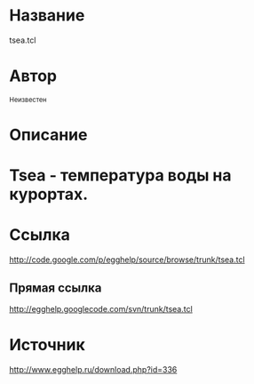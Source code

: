 # Название #
tsea.tcl


# Автор #
<sup>Неизвестен</sup>


# Описание #
# Tsea - температура воды на курортах.


# Ссылка #
http://code.google.com/p/egghelp/source/browse/trunk/tsea.tcl

## Прямая ссылка ##
http://egghelp.googlecode.com/svn/trunk/tsea.tcl


# Источник #
http://www.egghelp.ru/download.php?id=336


